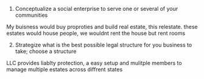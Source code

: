 1. Conceptualize a social enterprise to serve one or several of your communities

My buisness would buy proproties and build real estate, this relestate. these estates would house people, we wouldnt rent the house but rent rooms 

2. Strategize what is the best possible legal structure for you business to take; choose a structure 

LLC provides liablty protection, a easy setup and mulitple members to manage multiple estates across diffrent states

